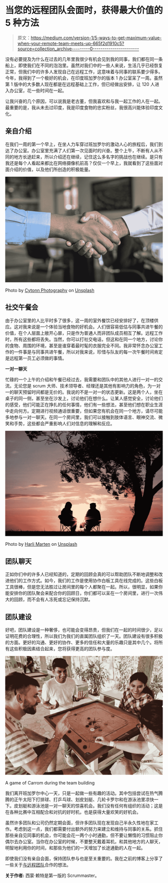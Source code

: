 # 当您的远程团队会面时，获得最大价值的 5 种方法

> 原文：<https://medium.com/version-1/5-ways-to-get-maximum-value-when-your-remote-team-meets-up-665f2d1910c5?source=collection_archive---------0----------------------->

没有必要提及为什么在过去的几年里我很少有机会见到我的同事，我们都在同一条船上，即使我们在不同的泡泡里。虽然对我们中的一些人来说，生活几乎已经恢复正常，但我们中的许多人发现自己在远程工作，这意味着与同事的联系要少得多。今年，我得到了一个极好的机会，在印度班加罗尔的版本 1 办公室呆了一周。虽然第 1 版中的大多数人现在都是在远程基础上工作，但已经做出安排，让 120 人进入办公室，花一些时间在一起。

让我兴奋的几个原因，可以说我是老古董，但我喜欢和与我一起工作的人在一起。最重要的是，我从未去过印度，我是印度食物的忠实粉丝，我很高兴能体验印度文化。

## **亲自介绍**

在我们一周的第一个早上，在坐人力车穿过班加罗尔的激动人心的旅程后，我们到达了办公室。办公室里充满了人们第一次见面时的兴奋。整个上午，不断有人从不同的地方长途赶来，所以介绍还在继续，记住这么多名字的挑战也在继续。是只有我还是每个人看起来都比在网络摄像机前高？仅仅一个早上，我就看到了这些面对面介绍的价值，以及他们所创造的积极能量。

![](img/0115b0698bd9d1ba8b426be7f2a29a26.png)

Photo by [Cytonn Photography](https://unsplash.com/@cytonn_photography?utm_source=medium&utm_medium=referral) on [Unsplash](https://unsplash.com?utm_source=medium&utm_medium=referral)

## **社交午餐会**

由于办公室里的人比平时多了很多，这一周的室外餐饮已经安排好了，在顶楼供应。这对我来说是一个体验当地食物的好机会。人们很容易低估与同事共进午餐的价值，在个人层面上敞开心扉，只是作为普通人而非团队成员相互了解。远程工作时，所有这些都将丢失。当然，你可以打社交电话，但这和在同一个地方，讨论你的食物、周围的环境，甚至是谁穿着最时髦的衣服完全不同。我非常怀念办公室工作的一件事是与同事共进午餐，所以对我来说，珍惜与队友的每一次午餐时间肯定是远程第一员工必须做的事情。

**一对一聊天**

忙碌的一个上午的介绍和午餐已经过去，我需要和团队中的其他人进行一对一的交流。无论您是 scrum 大师、技术领导者、经理还是其他有影响力的角色，为一对一的聊天预留时间都是无价的。我说的不是一对一的状态更新。这是两个人，坐在桌子的同一侧，甚至坐在沙发上，讨论他们在想什么。让某人感觉安全，讨论他们的感受，他们可能正在挣扎的任何事情，他们有一些想法，甚至他们想在职业生涯中走向何方。定期进行视频通话很重要，但如果您有机会在同一个地方，请尽可能多地参与一对一聊天。在同一个房间里，我们可以接触到肢体语言、眼神交流、微笑和手势，这些都会严重影响人们对信息的理解和反应。

![](img/2621697185a9ab47f748023ce010cd71.png)

Photo by [Harli Marten](https://unsplash.com/@harlimarten?utm_source=medium&utm_medium=referral) on [Unsplash](https://unsplash.com?utm_source=medium&utm_medium=referral)

## **团队聊天**

正如你们中的许多人已经知道的，定期的回顾会真的可以帮助团队不断地调整和改进他们的工作方式。如今，我们的工作是使用协作白板工具在线完成的。这些白板工具很棒，但是您无法胜过让房间里的每个人都聚在一起。所以，很明显，如果你能安排你的团队聚会来配合你的回顾日，你们都可以呆在一个房间里，进行一次伟大的回顾，而不会有人冻死或忘记保持沉默。

## **团队建设**

好吧，团队建设是一种奢侈，也可能会变得昂贵，但我们在一起的时间很少，足以证明花费的合理性，所以我们为我们的直属团队组织了一天。团队建设有很多积极的方面。更好的沟通、更好的协作、更多的信任和大量的乐趣只是其中几个。将所有这些积极因素结合起来，您将获得更高的团队参与度。

![](img/89703b1f3a27a8c6c9844c3788ed79c1.png)

A game of Carrom during the team building

我们离开班加罗尔中心一天，只是一起做一些有趣的活动。其中包括尝试在热气腾腾的正午太阳下打排球、打乒乓球、划皮划艇、几轮卡罗尔和在游泳池里凉快一下。皮划艇和游泳池是一对一聊天的惊喜机会。我们没有任何有组织的活动；这是在各种比赛中互相配合和对抗的好时机，也是获得大量欢笑的好机会。

虽然许多团队和公司仍然定期会面，但许多团队现在发现自己半永久性地在家工作。考虑到这一点，我们都需要付出额外的努力来建立和维持与同事的关系。抓住那些亲自见同事的机会，你可能会花一两个小时通勤，但不要让懒惰的习惯阻止你偶尔去办公室。当你在办公室的时候，不要整天戴着耳机，和其他地方的人聊天，明智地利用你的时间，和那些为他们的一天增加了长途通勤的人在一起。

即使我们没有亲自会面，保持团队参与也是至关重要的。我在之前的博客上分享了一些关于[与远程团队](/version-1/engaging-remote-teams-with-the-new-normal-4034205f45dc)合作的想法。

**关于作者:** 西蒙·赖特是第一版的 Scrummaster。